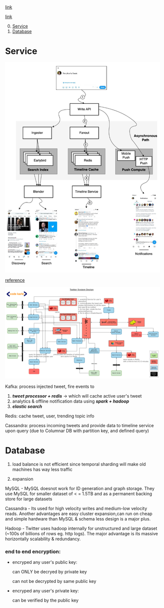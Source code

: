 [link](https://www.pankajtanwar.in/blog/how-twitter-stores-500m-tweets-a-day)

[link](https://www.infoq.com/presentations/Twitter-Timeline-Scalability/)

0. [Service](#service)
1. [Database](#database)

# Service
![](../pics/twitter.jpg)

[reference](https://www.codekarle.com/system-design/Twitter-system-design.html)


![](../pics/Twitter.png)

Kafka: process injected tweet, fire events to
1) ***tweet processor + redis*** -> which will cache active user's tweet
2) analytics & offline notification data using ***spark + hadoop***
3) ***elastic search***

Redis: cache tweet, user, trending topic info

Cassandra: process incoming tweets and provide data to timeline service upon query (due to  Columnar DB with partition key, and defined query)




# Database

1. load balance is not efficient since temporal sharding will make old machines has way less traffic

2. expansion



MySQL - MySQL doesnot work for ID generation and graph storage. They use MySQL for smaller dataset of < = 1.5TB and as a permanent backing store for large datasets

Cassandra - Its used for high velocity writes and medium-low velocity reads. Another advantages are easy cluster expansion,can run on cheap and simple hardware than MySQL & schema less design is a major plus.

Hadoop - Twitter uses hadoop internally for unstructured and large dataset (~100s of billions of rows eg. http logs). The major advantage is its massive horizontally scalability & redundancy.



### end to end encryption:
- encryped any user's public key:

    can ONLY be decryed by private key

    can not be decrypted by same public key

- encryped any user's private key:

    can be verified by the public key
